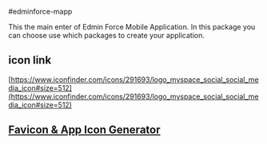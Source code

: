 #edminforce-mapp

This the main enter of Edmin Force Mobile Application. In this package you can choose use which packages to create your application.


## icon link

[https://www.iconfinder.com/icons/291693/logo_myspace_social_social_media_icon#size=512](https://www.iconfinder.com/icons/291693/logo_myspace_social_social_media_icon#size=512)

## [Favicon & App Icon Generator](http://www.favicon-generator.org/)